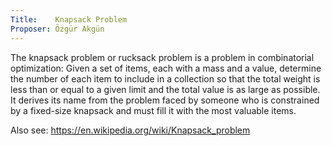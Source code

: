 ```yaml
---
Title:    Knapsack Problem
Proposer: Özgür Akgün
---
```


The knapsack problem or rucksack problem is a problem in combinatorial optimization: Given a set of items, each with a mass and a value, determine the number of each item to include in a collection so that the total weight is less than or equal to a given limit and the total value is as large as possible. It derives its name from the problem faced by someone who is constrained by a fixed-size knapsack and must fill it with the most valuable items.

Also see: https://en.wikipedia.org/wiki/Knapsack_problem
